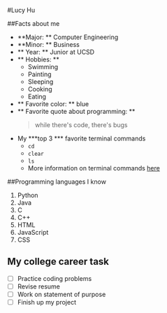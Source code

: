  #Lucy Hu

 ##Facts about me
-  **Major: ** Computer Engineering 
-  **Minor: ** Business
- ** Year: ** Junior at UCSD
- ** Hobbies: ** 
  - Swimming
  - Painting 
  - Sleeping 
  - Cooking 
  - Eating 
- ** Favorite color: ** blue 
- ** Favorite quote about programming: **
  > while there's code, there's bugs 
- My ***top 3 *** favorite terminal commands 
  - `cd`
  - `clear`
  - `ls`
  - More information on terminal commands [here](https://www.techrepublic.com/article/16-terminal-commands-every-user-should-know/)
  
##Programming languages I know
1. Python
2. Java
3. C
4. C++
5. HTML
6. JavaScript
7. CSS

## My college career task
- [ ] Practice coding problems 
- [ ] Revise resume
- [ ] Work on statement of purpose 
- [ ] Finish up my project 
